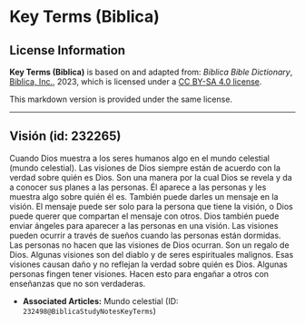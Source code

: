 # Key Terms (Biblica)

## License Information

**Key Terms (Biblica)** is based on and adapted from: _Biblica Bible Dictionary_, [Biblica, Inc.](https://www.biblica.com/), 2023, which is licensed under a [CC BY-SA 4.0 license](https://creativecommons.org/licenses/by-sa/4.0/legalcode.en).

This markdown version is provided under the same license.



--------------------------------

## Visión (id: 232265)

Cuando Dios muestra a los seres humanos algo en el mundo celestial (mundo celestial). Las visiones de Dios siempre están de acuerdo con la verdad sobre quién es Dios. Son una manera por la cual Dios se revela y da a conocer sus planes a las personas. Él aparece a las personas y les muestra algo sobre quién él es. También puede darles un mensaje en la visión. El mensaje puede ser solo para la persona que tiene la visión, o Dios puede querer que compartan el mensaje con otros. Dios también puede enviar ángeles para aparecer a las personas en una visión. Las visiones pueden ocurrir a través de sueños cuando las personas están dormidas. Las personas no hacen que las visiones de Dios ocurran. Son un regalo de Dios. Algunas visiones son del diablo y de seres espirituales malignos. Esas visiones causan daño y no reflejan la verdad sobre quién es Dios. Algunas personas fingen tener visiones. Hacen esto para engañar a otros con enseñanzas que no son verdaderas.

* **Associated Articles:** Mundo celestial (ID: `232498@BiblicaStudyNotesKeyTerms`)


